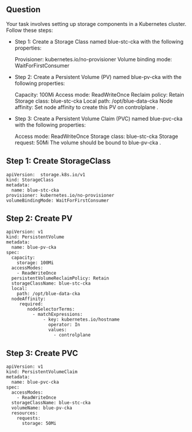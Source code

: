 ## Question

Your task involves setting up storage components in a Kubernetes cluster. Follow these steps:

 - Step 1: Create a Storage Class named blue-stc-cka with the following properties:

    Provisioner: kubernetes.io/no-provisioner
    Volume binding mode: WaitForFirstConsumer

 - Step 2: Create a Persistent Volume (PV) named blue-pv-cka with the following properties:

    Capacity: 100Mi
    Access mode: ReadWriteOnce
    Reclaim policy: Retain
    Storage class: blue-stc-cka
    Local path: /opt/blue-data-cka
    Node affinity: Set node affinity to create this PV on controlplane .
  
 - Step 3: Create a Persistent Volume Claim (PVC) named blue-pvc-cka with the following properties:

    Access mode: ReadWriteOnce
    Storage class: blue-stc-cka
    Storage request: 50Mi
    The volume should be bound to blue-pv-cka .

## Step 1: Create StorageClass

```
apiVersion:  storage.k8s.io/v1
kind: StorageClass
metadata:
  name: blue-stc-cka
provisioner: kubernetes.io/no-provisioner
volumeBindingMode: WaitForFirstConsumer
```

## Step 2: Create PV

```
apiVersion: v1
kind: PersistentVolume
metadata:
  name: blue-pv-cka
spec:
  capacity:
    storage: 100Mi
  accessModes:
    - ReadWriteOnce
  persistentVolumeReclaimPolicy: Retain
  storageClassName: blue-stc-cka
  local:
    path: /opt/blue-data-cka
  nodeAffinity:
     required:
        nodeSelectorTerms:
          - matchExpressions:
              - key: kubernetes.io/hostname
                operator: In
                values:
                  - controlplane
```

## Step 3: Create PVC

```
apiVersion: v1
kind: PersistentVolumeClaim
metadata:
  name: blue-pvc-cka
spec:
  accessModes:
    - ReadWriteOnce
  storageClassName: blue-stc-cka
  volumeName: blue-pv-cka
  resources:
    requests:
      storage: 50Mi
```
